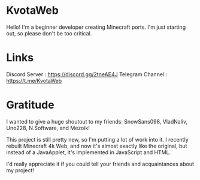 # KvotaWeb
Hello! I'm a beginner developer creating Minecraft ports. I'm just starting out, so please don't be too critical.

# Links
Discord Server : https://discord.gg/2tneAE4J
Telegram Channel : https://t.me/KvotaWeb


# Gratitude

I wanted to give a huge shoutout to my friends: SnowSans098, VladNaliv, Uno228, N.Software, and Mezoik!


This project is still pretty new, so I'm putting a lot of work into it. I recently rebuilt Minecraft 4k Web, and now it's almost exactly like the original, but instead of a JavaApplet, it's implemented in JavaScript and HTML.


I'd really appreciate it if you could tell your friends and acquaintances about my project!

